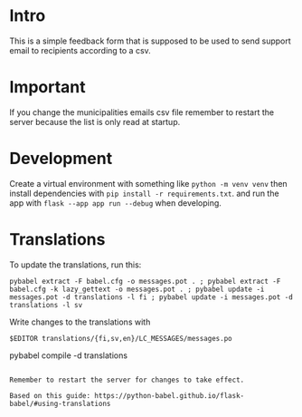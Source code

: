 # Intro

This is a simple feedback form that is supposed to be used to send support email to recipients according to a csv.

# Important

If you change the municipalities emails csv file remember to restart the server because the list is only read at startup.

# Development

Create a virtual environment with something like 
`python -m venv venv`
then install dependencies with
`pip install -r requirements.txt`.
and run the app with
`flask --app app run --debug` when developing.

# Translations

To update the translations, run this:

```
pybabel extract -F babel.cfg -o messages.pot . ; pybabel extract -F babel.cfg -k lazy_gettext -o messages.pot . ; pybabel update -i messages.pot -d translations -l fi ; pybabel update -i messages.pot -d translations -l sv
```

Write changes to the translations with
```
$EDITOR translations/{fi,sv,en}/LC_MESSAGES/messages.po

```
pybabel compile -d translations
```

Remember to restart the server for changes to take effect.

Based on this guide: https://python-babel.github.io/flask-babel/#using-translations

